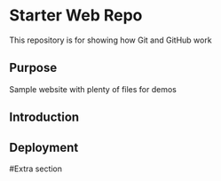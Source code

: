# Starter Web Repo

This repository is for showing how Git and GitHub work

## Purpose

Sample website with plenty of files for demos

## Introduction

## Deployment

#Extra section

